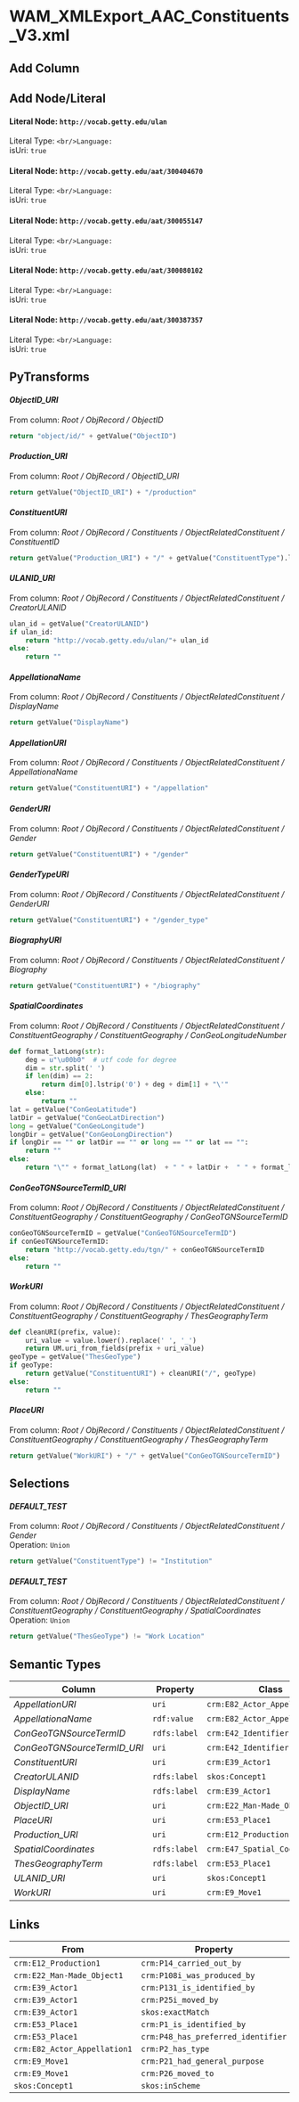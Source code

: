 # WAM_XMLExport_AAC_Constituents_V3.xml

## Add Column

## Add Node/Literal
#### Literal Node: `http://vocab.getty.edu/ulan`
Literal Type: ``
<br/>Language: ``
<br/>isUri: `true`

#### Literal Node: `http://vocab.getty.edu/aat/300404670`
Literal Type: ``
<br/>Language: ``
<br/>isUri: `true`

#### Literal Node: `http://vocab.getty.edu/aat/300055147`
Literal Type: ``
<br/>Language: ``
<br/>isUri: `true`

#### Literal Node: `http://vocab.getty.edu/aat/300080102`
Literal Type: ``
<br/>Language: ``
<br/>isUri: `true`

#### Literal Node: `http://vocab.getty.edu/aat/300387357`
Literal Type: ``
<br/>Language: ``
<br/>isUri: `true`


## PyTransforms
#### _ObjectID_URI_
From column: _Root / ObjRecord / ObjectID_
``` python
return "object/id/" + getValue("ObjectID")
```

#### _Production_URI_
From column: _Root / ObjRecord / ObjectID_URI_
``` python
return getValue("ObjectID_URI") + "/production"
```

#### _ConstituentURI_
From column: _Root / ObjRecord / Constituents / ObjectRelatedConstituent / ConstituentID_
``` python
return getValue("Production_URI") + "/" + getValue("ConstituentType").lower() + "/" + getValue("ConstituentID")
```

#### _ULANID_URI_
From column: _Root / ObjRecord / Constituents / ObjectRelatedConstituent / CreatorULANID_
``` python
ulan_id = getValue("CreatorULANID")
if ulan_id:
    return "http://vocab.getty.edu/ulan/"+ ulan_id
else:
    return ""
```

#### _AppellationaName_
From column: _Root / ObjRecord / Constituents / ObjectRelatedConstituent / DisplayName_
``` python
return getValue("DisplayName")
```

#### _AppellationURI_
From column: _Root / ObjRecord / Constituents / ObjectRelatedConstituent / AppellationaName_
``` python
return getValue("ConstituentURI") + "/appellation"
```

#### _GenderURI_
From column: _Root / ObjRecord / Constituents / ObjectRelatedConstituent / Gender_
``` python
return getValue("ConstituentURI") + "/gender"
```

#### _GenderTypeURI_
From column: _Root / ObjRecord / Constituents / ObjectRelatedConstituent / GenderURI_
``` python
return getValue("ConstituentURI") + "/gender_type"
```

#### _BiographyURI_
From column: _Root / ObjRecord / Constituents / ObjectRelatedConstituent / Biography_
``` python
return getValue("ConstituentURI") + "/biography"
```

#### _SpatialCoordinates_
From column: _Root / ObjRecord / Constituents / ObjectRelatedConstituent / ConstituentGeography / ConstituentGeography / ConGeoLongitudeNumber_
``` python
def format_latLong(str):
    deg = u"\u00b0"  # utf code for degree
    dim = str.split(' ')
    if len(dim) == 2:
        return dim[0].lstrip('0') + deg + dim[1] + "\'"
    else:
        return ""
lat = getValue("ConGeoLatitude")
latDir = getValue("ConGeoLatDirection")
long = getValue("ConGeoLongitude")
longDir = getValue("ConGeoLongDirection")
if longDir == "" or latDir == "" or long == "" or lat == "":
    return ""
else:
    return "\"" + format_latLong(lat)  + " " + latDir +  " " + format_latLong(long) + " " +longDir + "\""
```

#### _ConGeoTGNSourceTermID_URI_
From column: _Root / ObjRecord / Constituents / ObjectRelatedConstituent / ConstituentGeography / ConstituentGeography / ConGeoTGNSourceTermID_
``` python
conGeoTGNSourceTermID = getValue("ConGeoTGNSourceTermID")
if conGeoTGNSourceTermID:
    return "http://vocab.getty.edu/tgn/" + conGeoTGNSourceTermID
else:
    return ""
```

#### _WorkURI_
From column: _Root / ObjRecord / Constituents / ObjectRelatedConstituent / ConstituentGeography / ConstituentGeography / ThesGeographyTerm_
``` python
def cleanURI(prefix, value):
    uri_value = value.lower().replace(' ', '_')
    return UM.uri_from_fields(prefix + uri_value)
geoType = getValue("ThesGeoType")
if geoType:
    return getValue("ConstituentURI") + cleanURI("/", geoType)
else:
    return ""
```

#### _PlaceURI_
From column: _Root / ObjRecord / Constituents / ObjectRelatedConstituent / ConstituentGeography / ConstituentGeography / ThesGeographyTerm_
``` python
return getValue("WorkURI") + "/" + getValue("ConGeoTGNSourceTermID")
```


## Selections
#### _DEFAULT_TEST_
From column: _Root / ObjRecord / Constituents / ObjectRelatedConstituent / Gender_
<br>Operation: `Union`
``` python
return getValue("ConstituentType") != "Institution"
```

#### _DEFAULT_TEST_
From column: _Root / ObjRecord / Constituents / ObjectRelatedConstituent / ConstituentGeography / ConstituentGeography / SpatialCoordinates_
<br>Operation: `Union`
``` python
return getValue("ThesGeoType") != "Work Location"
```


## Semantic Types
| Column | Property | Class |
|  ----- | -------- | ----- |
| _AppellationURI_ | `uri` | `crm:E82_Actor_Appellation1`|
| _AppellationaName_ | `rdf:value` | `crm:E82_Actor_Appellation1`|
| _ConGeoTGNSourceTermID_ | `rdfs:label` | `crm:E42_Identifier1`|
| _ConGeoTGNSourceTermID_URI_ | `uri` | `crm:E42_Identifier1`|
| _ConstituentURI_ | `uri` | `crm:E39_Actor1`|
| _CreatorULANID_ | `rdfs:label` | `skos:Concept1`|
| _DisplayName_ | `rdfs:label` | `crm:E39_Actor1`|
| _ObjectID_URI_ | `uri` | `crm:E22_Man-Made_Object1`|
| _PlaceURI_ | `uri` | `crm:E53_Place1`|
| _Production_URI_ | `uri` | `crm:E12_Production1`|
| _SpatialCoordinates_ | `rdfs:label` | `crm:E47_Spatial_Coordinates1`|
| _ThesGeographyTerm_ | `rdfs:label` | `crm:E53_Place1`|
| _ULANID_URI_ | `uri` | `skos:Concept1`|
| _WorkURI_ | `uri` | `crm:E9_Move1`|


## Links
| From | Property | To |
|  --- | -------- | ---|
| `crm:E12_Production1` | `crm:P14_carried_out_by` | `crm:E39_Actor1`|
| `crm:E22_Man-Made_Object1` | `crm:P108i_was_produced_by` | `crm:E12_Production1`|
| `crm:E39_Actor1` | `crm:P131_is_identified_by` | `crm:E82_Actor_Appellation1`|
| `crm:E39_Actor1` | `crm:P25i_moved_by` | `crm:E9_Move1`|
| `crm:E39_Actor1` | `skos:exactMatch` | `skos:Concept1`|
| `crm:E53_Place1` | `crm:P1_is_identified_by` | `crm:E47_Spatial_Coordinates1`|
| `crm:E53_Place1` | `crm:P48_has_preferred_identifier` | `crm:E42_Identifier1`|
| `crm:E82_Actor_Appellation1` | `crm:P2_has_type` | `xsd:http://vocab.getty.edu/aat/300404670`|
| `crm:E9_Move1` | `crm:P21_had_general_purpose` | `xsd:http://vocab.getty.edu/aat/300387357`|
| `crm:E9_Move1` | `crm:P26_moved_to` | `crm:E53_Place1`|
| `skos:Concept1` | `skos:inScheme` | `xsd:http://vocab.getty.edu/ulan`|
